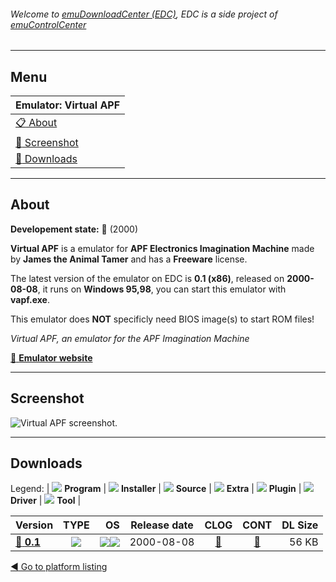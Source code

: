 ###### Welcome to [emuDownloadCenter (EDC)](https://github.com/PhoenixInteractiveNL/emuDownloadCenter/wiki/), EDC is a side project of [emuControlCenter](https://github.com/PhoenixInteractiveNL/emuControlCenter/wiki/)
***
## Menu
| **Emulator: Virtual APF** |
|:---------|
| [:clipboard: About](#about) |
| [:sunrise: Screenshot](#screenshot) |
| [:floppy_disk: Downloads](#downloads) |
***
## About
**Developement state:** :red_circle: (2000)

**Virtual APF** is a emulator for **APF Electronics Imagination Machine** made by **James the Animal Tamer** and has a **Freeware** license.

The latest version of the emulator on EDC is **0.1 (x86)**, released on **2000-08-08**, it runs on **Windows 95,98**, you can start this emulator with **vapf.exe**.

This emulator does **NOT** specificly need BIOS image(s) to start ROM files!

_Virtual APF, an emulator for the APF Imagination Machine_

[:link: **Emulator website**](http://www.geocities.com/emucompboy/)
***
## Screenshot
![](https://raw.githubusercontent.com/PhoenixInteractiveNL/emuDownloadCenter/master/hooks/virtualapf/emulator_screen_01.jpg "Virtual APF screenshot.")
***
## Downloads
Legend: | 
![](https://raw.githubusercontent.com/wiki/PhoenixInteractiveNL/emuDownloadCenter/images_misc/icon_program_24.png) **Program** | 
![](https://raw.githubusercontent.com/wiki/PhoenixInteractiveNL/emuDownloadCenter/images_misc/icon_installer_24.png) **Installer** | 
![](https://raw.githubusercontent.com/wiki/PhoenixInteractiveNL/emuDownloadCenter/images_misc/icon_source_code_24.png) **Source** | 
![](https://raw.githubusercontent.com/wiki/PhoenixInteractiveNL/emuDownloadCenter/images_misc/icon_extra_24.png) **Extra** | 
![](https://raw.githubusercontent.com/wiki/PhoenixInteractiveNL/emuDownloadCenter/images_misc/icon_plugin_24.png) **Plugin** | 
![](https://raw.githubusercontent.com/wiki/PhoenixInteractiveNL/emuDownloadCenter/images_misc/icon_driver_24.png) **Driver** | 
![](https://raw.githubusercontent.com/wiki/PhoenixInteractiveNL/emuDownloadCenter/images_misc/icon_tool_24.png) **Tool** | 
 
| Version | TYPE | OS | Release date | CLOG | CONT | DL Size |
|:--------|:----:|---:|:------------:|:----:|:----:|--------:|
| [:floppy_disk: **0.1**](https://github.com/PhoenixInteractiveNL/edc-repo0001/raw/master/virtualapf/0.1.7z) | ![](https://raw.githubusercontent.com/wiki/PhoenixInteractiveNL/emuDownloadCenter/images_misc/icon_program_24.png) | ![](https://raw.githubusercontent.com/wiki/PhoenixInteractiveNL/emuDownloadCenter/images_misc/logo_windows_24.png)![](https://raw.githubusercontent.com/wiki/PhoenixInteractiveNL/emuDownloadCenter/images_misc/icon_32-bit_24.png) | 2000-08-08 | [:page_facing_up:](https://github.com/PhoenixInteractiveNL/edc-repo0001/blob/master/virtualapf/0.1_changelog.txt) | [:mag_right:](https://github.com/PhoenixInteractiveNL/edc-repo0001/blob/master/virtualapf/0.1_contents.txt) | 56 KB |

[:arrow_backward: Go to platform listing](https://github.com/PhoenixInteractiveNL/emuDownloadCenter/wiki/EDC-Platform-List)
